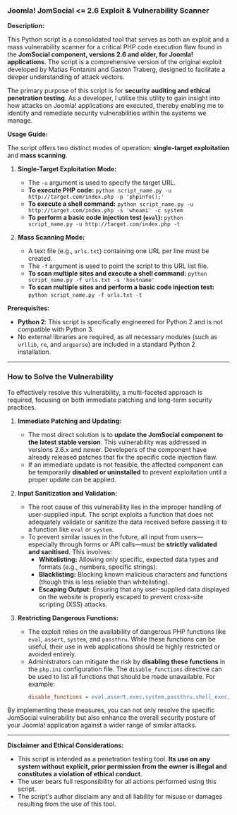 ### **Joomla\! JomSocial \<= 2.6 Exploit & Vulnerability Scanner**

**Description:**

This Python script is a consolidated tool that serves as both an exploit and a mass vulnerability scanner for a critical PHP code execution flaw found in the **JomSocial component, versions 2.6 and older, for Joomla\! applications**. The script is a comprehensive version of the original exploit developed by Matias Fontanini and Gaston Traberg, designed to facilitate a deeper understanding of attack vectors.

The primary purpose of this script is for **security auditing and ethical penetration testing**. As a developer, I utilise this utility to gain insight into how attacks on Joomla\! applications are executed, thereby enabling me to identify and remediate security vulnerabilities within the systems we manage.

**Usage Guide:**

The script offers two distinct modes of operation: **single-target exploitation** and **mass scanning**.

1.  **Single-Target Exploitation Mode:**

      * The `-u` argument is used to specify the target URL.
      * **To execute PHP code:** `python script_name.py -u http://target.com/index.php -p 'phpinfo();'`
      * **To execute a shell command:** `python script_name.py -u http://target.com/index.php -s 'whoami' -c system`
      * **To perform a basic code injection test (`eval`):** `python script_name.py -u http://target.com/index.php -t`

2.  **Mass Scanning Mode:**

      * A text file (e.g., `urls.txt`) containing one URL per line must be created.
      * The `-f` argument is used to point the script to this URL list file.
      * **To scan multiple sites and execute a shell command:** `python script_name.py -f urls.txt -s 'hostname'`
      * **To scan multiple sites and perform a basic code injection test:** `python script_name.py -f urls.txt -t`

**Prerequisites:**

  * **Python 2**: This script is specifically engineered for Python 2 and is not compatible with Python 3.
  * No external libraries are required, as all necessary modules (such as `urllib`, `re`, and `argparse`) are included in a standard Python 2 installation.

-----

### **How to Solve the Vulnerability**

To effectively resolve this vulnerability, a multi-faceted approach is required, focusing on both immediate patching and long-term security practices.

1.  **Immediate Patching and Updating:**

      * The most direct solution is to **update the JomSocial component to the latest stable version**. This vulnerability was addressed in versions 2.6.x and newer. Developers of the component have already released patches that fix the specific code injection flaw.
      * If an immediate update is not feasible, the affected component can be temporarily **disabled or uninstalled** to prevent exploitation until a proper update can be applied.

2.  **Input Sanitization and Validation:**

      * The root cause of this vulnerability lies in the improper handling of user-supplied input. The script exploits a function that does not adequately validate or sanitize the data received before passing it to a function like `eval` or `system`.
      * To prevent similar issues in the future, all input from users—especially through forms or API calls—must be **strictly validated and sanitised**. This involves:
          * **Whitelisting:** Allowing only specific, expected data types and formats (e.g., numbers, specific strings).
          * **Blacklisting:** Blocking known malicious characters and functions (though this is less reliable than whitelisting).
          * **Escaping Output:** Ensuring that any user-supplied data displayed on the website is properly escaped to prevent cross-site scripting (XSS) attacks.

3.  **Restricting Dangerous Functions:**

      * The exploit relies on the availability of dangerous PHP functions like `eval`, `assert`, `system`, and `passthru`. While these functions can be useful, their use in web applications should be highly restricted or avoided entirely.
      * Administrators can mitigate the risk by **disabling these functions** in the `php.ini` configuration file. The `disable_functions` directive can be used to list all functions that should be made unavailable. For example:
        ```ini
        disable_functions = eval,assert,exec,system,passthru,shell_exec,proc_open,popen
        ```

By implementing these measures, you can not only resolve the specific JomSocial vulnerability but also enhance the overall security posture of your Joomla\! application against a wider range of similar attacks.

-----

**Disclaimer and Ethical Considerations:**

  * This script is intended as a penetration testing tool. **Its use on any system without explicit, prior permission from the owner is illegal and constitutes a violation of ethical conduct**.
  * The user bears full responsibility for all actions performed using this script.
  * The script's author disclaim any and all liability for misuse or damages resulting from the use of this tool.
